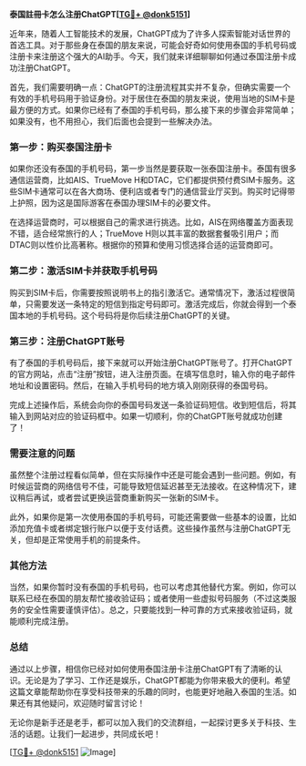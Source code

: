 **泰国註冊卡怎么注册ChatGPT[[TG💪+ @donk5151](https://t.me/s/donk5151)]**

近年来，随着人工智能技术的发展，ChatGPT成为了许多人探索智能对话世界的首选工具。对于那些身在泰国的朋友来说，可能会好奇如何使用泰国的手机号码或注册卡来注册这个强大的AI助手。今天，我们就来详细聊聊如何通过泰国注册卡成功注册ChatGPT。

首先，我们需要明确一点：ChatGPT的注册流程其实并不复杂，但确实需要一个有效的手机号码用于验证身份。对于居住在泰国的朋友来说，使用当地的SIM卡是最方便的方式。如果你已经有了泰国的手机号码，那么接下来的步骤会非常简单；如果没有，也不用担心，我们后面也会提到一些解决办法。

### 第一步：购买泰国注册卡

如果你还没有泰国的手机号码，第一步当然是要获取一张泰国注册卡。泰国有很多通信运营商，比如AIS、TrueMove H和DTAC，它们都提供预付费SIM卡服务。这些SIM卡通常可以在各大商场、便利店或者专门的通信营业厅买到。购买时记得带上护照，因为这是国际游客在泰国办理SIM卡的必要文件。

在选择运营商时，可以根据自己的需求进行挑选。比如，AIS在网络覆盖方面表现不错，适合经常旅行的人；TrueMove H则以其丰富的数据套餐吸引用户；而DTAC则以性价比高著称。根据你的预算和使用习惯选择合适的运营商即可。

### 第二步：激活SIM卡并获取手机号码

购买到SIM卡后，你需要按照说明书上的指引激活它。通常情况下，激活过程很简单，只需要发送一条特定的短信到指定号码即可。激活完成后，你就会得到一个泰国本地的手机号码。这个号码将是你后续注册ChatGPT的关键。

### 第三步：注册ChatGPT账号

有了泰国的手机号码后，接下来就可以开始注册ChatGPT账号了。打开ChatGPT的官方网站，点击“注册”按钮，进入注册页面。在填写信息时，输入你的电子邮件地址和设置密码。然后，在输入手机号码的地方填入刚刚获得的泰国号码。

完成上述操作后，系统会向你的泰国号码发送一条验证码短信。收到短信后，将其输入到网站对应的验证码框中。如果一切顺利，你的ChatGPT账号就成功创建了！

### 需要注意的问题

虽然整个注册过程看似简单，但在实际操作中还是可能会遇到一些问题。例如，有时候运营商的网络信号不佳，可能导致短信延迟甚至无法接收。在这种情况下，建议稍后再试，或者尝试更换运营商重新购买一张新的SIM卡。

此外，如果你是第一次使用泰国的手机号码，可能还需要做一些基本的设置，比如添加充值卡或者绑定银行账户以便于支付话费。这些操作虽然与注册ChatGPT无关，但却是正常使用手机的前提条件。

### 其他方法

当然，如果你暂时没有泰国的手机号码，也可以考虑其他替代方案。例如，你可以联系已经在泰国的朋友帮忙接收验证码；或者使用一些虚拟号码服务（不过这类服务的安全性需要谨慎评估）。总之，只要能找到一种可靠的方式来接收验证码，就能顺利完成注册。

### 总结

通过以上步骤，相信你已经对如何使用泰国注册卡注册ChatGPT有了清晰的认识。无论是为了学习、工作还是娱乐，ChatGPT都能为你带来极大的便利。希望这篇文章能帮助你在享受科技带来的乐趣的同时，也能更好地融入泰国的生活。如果还有其他疑问，欢迎随时留言讨论！

无论你是新手还是老手，都可以加入我们的交流群组，一起探讨更多关于科技、生活的话题。让我们一起进步，共同成长吧！

[[TG💪+ @donk5151](https://t.me/s/donk5151) ![Image](https://i.postimg.cc/rwNCRYN7/Snipaste-2025-04-30-17-27-05.png)]